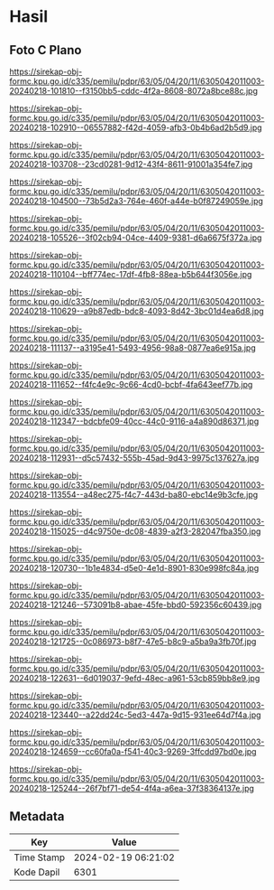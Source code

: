 # Hasil

## Foto C Plano

https://sirekap-obj-formc.kpu.go.id/c335/pemilu/pdpr/63/05/04/20/11/6305042011003-20240218-101810--f3150bb5-cddc-4f2a-8608-8072a8bce88c.jpg

https://sirekap-obj-formc.kpu.go.id/c335/pemilu/pdpr/63/05/04/20/11/6305042011003-20240218-102910--06557882-f42d-4059-afb3-0b4b6ad2b5d9.jpg

https://sirekap-obj-formc.kpu.go.id/c335/pemilu/pdpr/63/05/04/20/11/6305042011003-20240218-103708--23cd0281-9d12-43f4-8611-91001a354fe7.jpg

https://sirekap-obj-formc.kpu.go.id/c335/pemilu/pdpr/63/05/04/20/11/6305042011003-20240218-104500--73b5d2a3-764e-460f-a44e-b0f87249059e.jpg

https://sirekap-obj-formc.kpu.go.id/c335/pemilu/pdpr/63/05/04/20/11/6305042011003-20240218-105526--3f02cb94-04ce-4409-9381-d6a6675f372a.jpg

https://sirekap-obj-formc.kpu.go.id/c335/pemilu/pdpr/63/05/04/20/11/6305042011003-20240218-110104--bff774ec-17df-4fb8-88ea-b5b644f3056e.jpg

https://sirekap-obj-formc.kpu.go.id/c335/pemilu/pdpr/63/05/04/20/11/6305042011003-20240218-110629--a9b87edb-bdc8-4093-8d42-3bc01d4ea6d8.jpg

https://sirekap-obj-formc.kpu.go.id/c335/pemilu/pdpr/63/05/04/20/11/6305042011003-20240218-111137--a3195e41-5493-4956-98a8-0877ea6e915a.jpg

https://sirekap-obj-formc.kpu.go.id/c335/pemilu/pdpr/63/05/04/20/11/6305042011003-20240218-111652--f4fc4e9c-9c66-4cd0-bcbf-4fa643eef77b.jpg

https://sirekap-obj-formc.kpu.go.id/c335/pemilu/pdpr/63/05/04/20/11/6305042011003-20240218-112347--bdcbfe09-40cc-44c0-9116-a4a890d86371.jpg

https://sirekap-obj-formc.kpu.go.id/c335/pemilu/pdpr/63/05/04/20/11/6305042011003-20240218-112931--d5c57432-555b-45ad-9d43-9975c137627a.jpg

https://sirekap-obj-formc.kpu.go.id/c335/pemilu/pdpr/63/05/04/20/11/6305042011003-20240218-113554--a48ec275-f4c7-443d-ba80-ebc14e9b3cfe.jpg

https://sirekap-obj-formc.kpu.go.id/c335/pemilu/pdpr/63/05/04/20/11/6305042011003-20240218-115025--d4c9750e-dc08-4839-a2f3-282047fba350.jpg

https://sirekap-obj-formc.kpu.go.id/c335/pemilu/pdpr/63/05/04/20/11/6305042011003-20240218-120730--1b1e4834-d5e0-4e1d-8901-830e998fc84a.jpg

https://sirekap-obj-formc.kpu.go.id/c335/pemilu/pdpr/63/05/04/20/11/6305042011003-20240218-121246--573091b8-abae-45fe-bbd0-592356c60439.jpg

https://sirekap-obj-formc.kpu.go.id/c335/pemilu/pdpr/63/05/04/20/11/6305042011003-20240218-121725--0c086973-b8f7-47e5-b8c9-a5ba9a3fb70f.jpg

https://sirekap-obj-formc.kpu.go.id/c335/pemilu/pdpr/63/05/04/20/11/6305042011003-20240218-122631--6d019037-9efd-48ec-a961-53cb859bb8e9.jpg

https://sirekap-obj-formc.kpu.go.id/c335/pemilu/pdpr/63/05/04/20/11/6305042011003-20240218-123440--a22dd24c-5ed3-447a-9d15-931ee64d7f4a.jpg

https://sirekap-obj-formc.kpu.go.id/c335/pemilu/pdpr/63/05/04/20/11/6305042011003-20240218-124659--cc60fa0a-f541-40c3-9269-3ffcdd97bd0e.jpg

https://sirekap-obj-formc.kpu.go.id/c335/pemilu/pdpr/63/05/04/20/11/6305042011003-20240218-125244--26f7bf71-de54-4f4a-a6ea-37f38364137e.jpg


## Metadata

| Key        | Value               |
| ---------- | ------------------- |
| Time Stamp | 2024-02-19 06:21:02 |
| Kode Dapil | 6301                |



